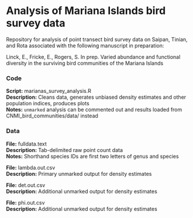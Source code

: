 # Analysis of Mariana Islands bird survey data

Repository for analysis of point transect bird survey data on Saipan, Tinian, and Rota associated with the following manuscript in preparation:  
  
Linck, E., Fricke, E., Rogers, S. In prep. Varied abundance and functional diversity in the surviving bird communities of the Mariana Islands  
  
### Code  
**Script:** marianas_survey_analysis.R  
**Description:** Cleans data, generates unbiased density estimates and other population indices, produces plots  
**Notes:** `unmarked` analysis can be commented out and results loaded from CNMI_bird_communities/data/ instead  
  
### Data  
**File:** fulldata.text  
**Description:** Tab-delimited raw point count data  
**Notes:** Shorthand species IDs are first two letters of genus and species  
  
**File:**  lambda.out.csv  
**Description:** Primary unmarked output for density estimates  
  
**File:**  det.out.csv   
**Description:** Additional unmarked output for density estimates  
  
**File:** phi.out.csv   
**Description:** Additional unmarked output for density estimates  
  
